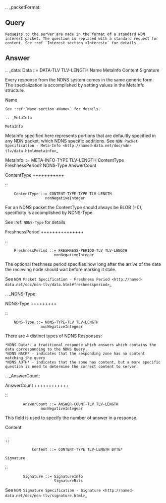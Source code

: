 .. _packetFormat:

Query
-----                

    Requests to the server are made in the format of a standard NDN interest packet. The question is replaced with a standard request for content. See :ref `Interest section <Interest>` for details.

Answer
------

.. _data:
    Data ::= DATA-TLV TLV-LENGTH
        Name
        MetaInfo
        Content
        Signature
        
Every response from the NDNS system comes in the same generic form.
The specialization is accomplished by setting values in the MetaInfo structure.


Name
~~~~
See :ref:`Name section <Name>` for details.

.. _MetaInfo

MetaInfo
~~~~~~~~

MetaInfo specified here represents portions that are defaultly specified in any NDN packet, which NDNS specific additions. 
See `NDN Packet Specification - Meta-Info <http://named-data.net/doc/ndn-tlv/data.html#metainfo>`_

MetaInfo ::= META-INFO-TYPE TLV-LENGTH
        ContentType
        FreshnessPeriod?
        NDNS-Type
        AnswerCount
        
ContentType
+++++++++++

::

        ContentType ::= CONTENT-TYPE-TYPE TLV-LENGTH 
                      nonNegativeInteger
                      
For an NDNS packet the ContentType should always be BLOB (=0), specificity is accomplished by NDNS-Type.

See :ref: `NDNS-Type` for details

FreshnessPeriod
+++++++++++++++

::

        FreshnessPeriod ::= FRESHNESS-PERIOD-TLV TLV-LENGTH 
                          nonNegativeInteger
                          
The optional freshness period specifies how long after the arrive of the data the recieving node should wait before marking it stale.

See `NDN Packet Specification - Freshness Period <http://named-data.net/doc/ndn-tlv/data.html#freshnessperiod>`_

.. _NDNS-Type:

NDNS-Type
+++++++++

::
  
        NDNS-Type ::= NDNS-TYPE-TLV TLV-LENGTH
                    nonNegativeIntegear
                    
There are 4 distinct types of NDNS Responses:
    
    *NDNS Data*- a traditional response which answers which contains the data corresponding to the NDNS Query.
    *NDNS NACK* - indicates that the responding zone has no content matching the query
    *NDNS AUTH* - indicates that the zone has content, but a more specific question is need to determine the correct content to server.
    
.. _AnswerCount:

AnswerCount
++++++++++++

::
    
            AnswerCount ::= ANSWER-COUNT-TLV TLV-LENGTH
                    nonNegativeIntegear
                    
This field is used to specify the number of answer in a response.


Content
~~~~~~~

::

            Content ::= CONTENT-TYPE TLV-LENGTH BYTE*
            
Signature
~~~~~~~~~

::

            Signature ::= SignatureInfo
                          SignatureBits
                          
See `NDN Signature Specification - Signature <http://named-data.net/doc/ndn-tlv/signature.html>`_
            
